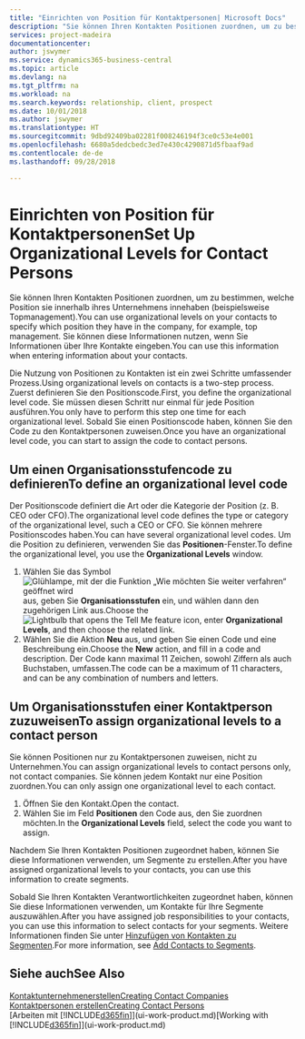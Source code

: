 ```yaml
---
title: "Einrichten von Position für Kontaktpersonen| Microsoft Docs"
description: "Sie können Ihren Kontakten Positionen zuordnen, um zu bestimmen, welche Position sie innerhalb ihres Unternehmens innehaben (beispielsweise Topmanagement)."
services: project-madeira
documentationcenter: 
author: jswymer
ms.service: dynamics365-business-central
ms.topic: article
ms.devlang: na
ms.tgt_pltfrm: na
ms.workload: na
ms.search.keywords: relationship, client, prospect
ms.date: 10/01/2018
ms.author: jswymer
ms.translationtype: HT
ms.sourcegitcommit: 9dbd92409ba02281f008246194f3ce0c53e4e001
ms.openlocfilehash: 6680a5dedcbedc3ed7e430c4290871d5fbaaf9ad
ms.contentlocale: de-de
ms.lasthandoff: 09/28/2018

---
```

# <a name="set-up-organizational-levels-for-contact-persons"></a><span data-ttu-id="0689c-103">Einrichten von Position für Kontaktpersonen</span><span class="sxs-lookup"><span data-stu-id="0689c-103">Set Up Organizational Levels for Contact Persons</span></span>
<span data-ttu-id="0689c-104">Sie können Ihren Kontakten Positionen zuordnen, um zu bestimmen, welche Position sie innerhalb ihres Unternehmens innehaben (beispielsweise Topmanagement).</span><span class="sxs-lookup"><span data-stu-id="0689c-104">You can use organizational levels on your contacts to specify which position they have in the company, for example, top management.</span></span> <span data-ttu-id="0689c-105">Sie können diese Informationen nutzen, wenn Sie Informationen über Ihre Kontakte eingeben.</span><span class="sxs-lookup"><span data-stu-id="0689c-105">You can use this information when entering information about your contacts.</span></span>

<span data-ttu-id="0689c-106">Die Nutzung von Positionen zu Kontakten ist ein zwei Schritte umfassender Prozess.</span><span class="sxs-lookup"><span data-stu-id="0689c-106">Using organizational levels on contacts is a two-step process.</span></span> <span data-ttu-id="0689c-107">Zuerst definieren Sie den Positionscode.</span><span class="sxs-lookup"><span data-stu-id="0689c-107">First, you define the organizational level code.</span></span> <span data-ttu-id="0689c-108">Sie müssen diesen Schritt nur einmal für jede Position ausführen.</span><span class="sxs-lookup"><span data-stu-id="0689c-108">You only have to perform this step one time for each organizational level.</span></span> <span data-ttu-id="0689c-109">Sobald Sie einen Positionscode haben, können Sie den Code zu den Kontaktpersonen zuweisen.</span><span class="sxs-lookup"><span data-stu-id="0689c-109">Once you have an organizational level code, you can start to assign the code to contact persons.</span></span>

## <a name="to-define-an-organizational-level-code"></a><span data-ttu-id="0689c-110">Um einen Organisationsstufencode zu definieren</span><span class="sxs-lookup"><span data-stu-id="0689c-110">To define an organizational level code</span></span>
<span data-ttu-id="0689c-111">Der Positionscode definiert die Art oder die Kategorie der Position (z. B. CEO oder CFO).</span><span class="sxs-lookup"><span data-stu-id="0689c-111">The organizational level code defines the type or category of the organizational level, such a CEO  or CFO.</span></span> <span data-ttu-id="0689c-112">Sie können mehrere Positionscodes haben.</span><span class="sxs-lookup"><span data-stu-id="0689c-112">You can have several organizational level codes.</span></span> <span data-ttu-id="0689c-113">Um die Position zu definieren, verwenden Sie das **Positionen**-Fenster.</span><span class="sxs-lookup"><span data-stu-id="0689c-113">To define the organizational level, you use the **Organizational Levels** window.</span></span>

1. <span data-ttu-id="0689c-114">Wählen Sie das Symbol ![Glühlampe, mit der die Funktion „Wie möchten Sie weiter verfahren“ geöffnet wird](media/ui-search/search_small.png "Wie möchten Sie weiter verfahren?") aus, geben Sie **Organisationsstufen** ein, und wählen dann den zugehörigen Link aus.</span><span class="sxs-lookup"><span data-stu-id="0689c-114">Choose the ![Lightbulb that opens the Tell Me feature](media/ui-search/search_small.png "Tell me what you want to do") icon, enter **Organizational Levels**, and then choose the related link.</span></span>
2. <span data-ttu-id="0689c-115">Wählen Sie die Aktion **Neu** aus, und geben Sie einen Code und eine Beschreibung ein.</span><span class="sxs-lookup"><span data-stu-id="0689c-115">Choose the **New** action, and fill in a code and description.</span></span> <span data-ttu-id="0689c-116">Der Code kann maximal 11 Zeichen, sowohl Ziffern als auch Buchstaben, umfassen.</span><span class="sxs-lookup"><span data-stu-id="0689c-116">The code can be a maximum of 11 characters, and can be any combination of numbers and letters.</span></span>

## <a name="to-assign-organizational-levels-to-a-contact-person"></a><span data-ttu-id="0689c-117">Um Organisationsstufen einer Kontaktperson zuzuweisen</span><span class="sxs-lookup"><span data-stu-id="0689c-117">To assign organizational levels to a contact person</span></span>
<span data-ttu-id="0689c-118">Sie können Positionen nur zu Kontaktpersonen zuweisen, nicht zu Unternehmen.</span><span class="sxs-lookup"><span data-stu-id="0689c-118">You can assign organizational levels to contact persons only, not contact companies.</span></span> <span data-ttu-id="0689c-119">Sie können jedem Kontakt nur eine Position zuordnen.</span><span class="sxs-lookup"><span data-stu-id="0689c-119">You can only assign one organizational level to each contact.</span></span>

1. <span data-ttu-id="0689c-120">Öffnen Sie den Kontakt.</span><span class="sxs-lookup"><span data-stu-id="0689c-120">Open the contact.</span></span>
2. <span data-ttu-id="0689c-121">Wählen Sie im Feld **Positionen** den Code aus, den Sie zuordnen möchten.</span><span class="sxs-lookup"><span data-stu-id="0689c-121">In the **Organizational Levels** field, select the code you want to assign.</span></span>

<span data-ttu-id="0689c-122">Nachdem Sie Ihren Kontakten Positionen zugeordnet haben, können Sie diese Informationen verwenden, um Segmente zu erstellen.</span><span class="sxs-lookup"><span data-stu-id="0689c-122">After you have assigned organizational levels to your contacts, you can use this information to create segments.</span></span>

<span data-ttu-id="0689c-123">Sobald Sie Ihren Kontakten Verantwortlichkeiten zugeordnet haben, können Sie diese Informationen verwenden, um Kontakte für Ihre Segmente auszuwählen.</span><span class="sxs-lookup"><span data-stu-id="0689c-123">After you have assigned job responsibilities to your contacts, you can use this information to select contacts for your segments.</span></span> <span data-ttu-id="0689c-124">Weitere Informationen finden Sie unter [Hinzufügen von Kontakten zu Segmenten](marketing-add-contact-segment.md).</span><span class="sxs-lookup"><span data-stu-id="0689c-124">For more information, see [Add Contacts to Segments](marketing-add-contact-segment.md).</span></span>

## <a name="see-also"></a><span data-ttu-id="0689c-125">Siehe auch</span><span class="sxs-lookup"><span data-stu-id="0689c-125">See Also</span></span>
[<span data-ttu-id="0689c-126">Kontaktunternehmenerstellen</span><span class="sxs-lookup"><span data-stu-id="0689c-126">Creating Contact Companies</span></span>](marketing-create-contact-companies.md)  
[<span data-ttu-id="0689c-127">Kontaktpersonen erstellen</span><span class="sxs-lookup"><span data-stu-id="0689c-127">Creating Contact Persons</span></span>](marketing-create-contact-persons.md)  
<span data-ttu-id="0689c-128">[Arbeiten mit [!INCLUDE[d365fin](includes/d365fin_md.md)]](ui-work-product.md)</span><span class="sxs-lookup"><span data-stu-id="0689c-128">[Working with [!INCLUDE[d365fin](includes/d365fin_md.md)]](ui-work-product.md)</span></span>  

